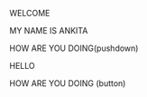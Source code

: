 <p> WELCOME </p>
MY NAME IS ANKITA
<p>HOW ARE YOU DOING(pushdown)</p>
HELLO
 <p>HOW ARE YOU DOING (button)</P>
 
